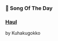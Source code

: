 ### 🎵 Song Of The Day

### [Haul](https://open.spotify.com/track/3rhRvDCMwUrEPGt2zDfONa)

by Kuhakugokko
